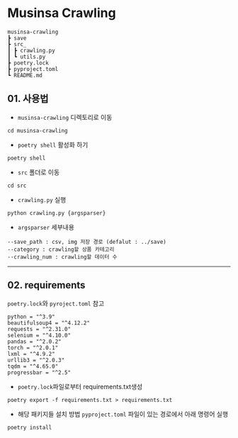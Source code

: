 # Musinsa Crawling 

```
musinsa-crawling
┣ save
┣ src_
┃ ┣ crawling.py
┃ ┗ utils.py
┣ poetry.lock
┣ pyproject.toml
┗ README.md
```

## 01. 사용법
- `musinsa-crawling` 디렉토리로 이동
```
cd musinsa-crawling
```

- `poetry shell` 활성화 하기
```
poetry shell
```

- `src` 폴더로 이동
```
cd src
```

- `crawling.py` 실행 
```
python crawling.py {argsparser}
```

- `argsparser` 세부내용
```
--save_path : csv, img 저장 경로 (defalut : ../save)
--category : crawling할 상품 카테고리
--crawling_num : crawling할 데이터 수
```

---

## 02. requirements
`poetry.lock`와 `pyroject.toml` 참고

```
python = "^3.9"
beautifulsoup4 = "^4.12.2"
requests = "^2.31.0"
selenium = "^4.10.0"
pandas = "^2.0.2"
torch = "^2.0.1"
lxml = "^4.9.2"
urllib3 = "^2.0.3"
tqdm = "^4.65.0"
progressbar = "^2.5"
```

- `poetry.lock`파일로부터 requirements.txt생성
```
poetry export -f requirements.txt > requirements.txt
```

- 해당 패키지들 설치 방법
`pyproject.toml` 파일이 있는 경로에서 아래 명령어 실행
```
poetry install
```

